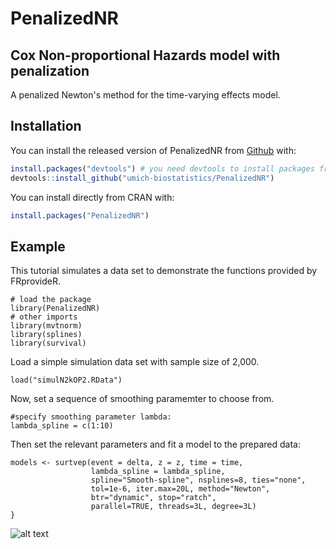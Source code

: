 # PenalizedNR

## Cox Non-proportional Hazards model with penalization
<!-- badges: start -->
<!-- badges: end -->

A penalized Newton's method for the time-varying effects model.

## Installation

You can install the released version of PenalizedNR from [Github](https://github.com/umich-biostatistics/PenalizedNR) with:

``` r
install.packages("devtools") # you need devtools to install packages from Github
devtools::install_github("umich-biostatistics/PenalizedNR")
```

You can install directly from CRAN with:

``` r
install.packages("PenalizedNR")
```

## Example

This tutorial simulates a data set to demonstrate the functions provided by FRprovideR.

```{r example, eval=FALSE}
# load the package
library(PenalizedNR)
# other imports
library(mvtnorm)
library(splines)
library(survival)
```

Load a simple simulation data set with sample size of 2,000.

```{r example.simuate.data, eval=FALSE}
load("simulN2kOP2.RData")
```

<!-- This data is also available in the included data sets that come with the package.
To use the included data, run:
```{r, eval=FALSE}
          # raw data
          # processed data
``` -->


Now, set a sequence of smoothing paramemter to choose from. 
```{r example.fit, eval=FALSE}
#specify smoothing parameter lambda:
lambda_spline = c(1:10)
```

Then set the relevant parameters and fit a model to the prepared data:
```{r example.fit, eval=FALSE}
models <- surtvep(event = delta, z = z, time = time, 
                  lambda_spline = lambda_spline,
                  spline="Smooth-spline", nsplines=8, ties="none", 
                  tol=1e-6, iter.max=20L, method="Newton",
                  btr="dynamic", stop="ratch", 
                  parallel=TRUE, threads=3L, degree=3L)
}
```

![alt text](https://github.com/[UM-KevinHe]/[PenalizedNR]/plots/N5000_p5_timevarying_v1_TIC_smoothcubic.png?raw=true)
